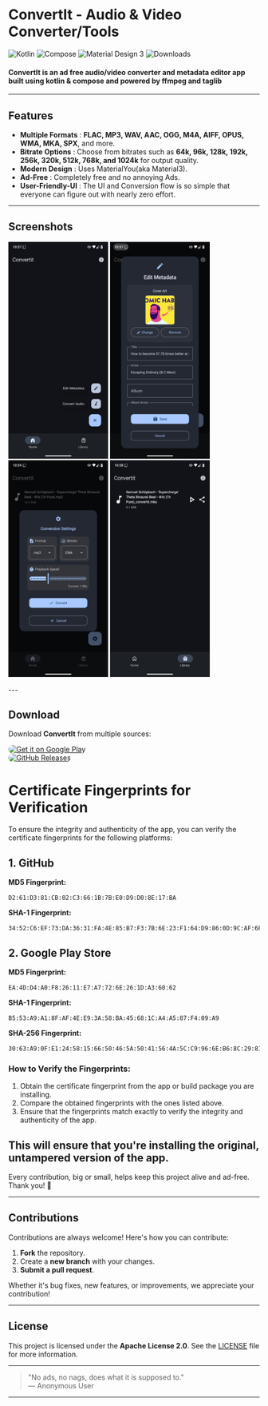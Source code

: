 # ConvertIt - Audio & Video Converter/Tools
![Kotlin](https://img.shields.io/badge/Kotlin-7F52FF?style=for-the-badge&logo=kotlin&logoColor=white)
![Compose](https://img.shields.io/badge/Jetpack_Compose-343434?style=for-the-badge&logo=jetpack-compose)
![Material Design 3](https://img.shields.io/badge/Material%203-4285F4?style=for-the-badge&logo=material-design&logoColor=white)
![Downloads](https://img.shields.io/github/downloads/TheByteArray/ConvertIt/total?style=for-the-badge&logo=download)

#### **ConvertIt** is an ad free audio/video converter and metadata editor app built using kotlin & compose and powered by ffmpeg and taglib
---

## Features
- **Multiple Formats** : **FLAC, MP3, WAV, AAC, OGG, M4A, AIFF, OPUS, WMA, MKA, SPX**, and more.
- **Bitrate Options** : Choose from bitrates such as **64k, 96k, 128k, 192k, 256k, 320k, 512k, 768k, and 1024k** for output quality.
- **Modern Design** : Uses MaterialYou(aka Material3).
- **Ad-Free** : Completely free and no annoying Ads.
- **User-Friendly-UI** : The UI and Conversion flow is so simple that everyone can figure out with nearly zero effort.

---

## Screenshots

<p align="left">
  <img src="images/image1.png" alt="Screenshot 1" width="200"/>
  <img src="images/image2.png" alt="Screenshot 2" width="200"/>
  <img src="images/image3.png" alt="Screenshot 3" width="200"/>
  <img src="images/image4.png" alt="Screenshot 3" width="200"/>
</p>
---

## Download

Download **ConvertIt** from multiple sources:

<p align="left">
  <a href="https://play.google.com/store/apps/details?id=com.nasahacker.convertit" target="_blank">
    <img alt="Get it on Google Play" style="border-radius:10px" src="https://img.shields.io/badge/Get%20it%20on-Google%20Play-4285F4?style=for-the-badge&logo=google-play&logoColor=white" width="200"/>
  </a>
  <br/>
  <a href="https://github.com/thebytearray/Convertit/releases" target="_blank">
    <img alt="GitHub Releases" style="border-radius:10px" src="https://img.shields.io/github/v/release/thebytearray/Convertit?style=for-the-badge&logo=github&logoColor=white" width="200"/>
  </a>
</p>



# Certificate Fingerprints for Verification

To ensure the integrity and authenticity of the app, you can verify the certificate fingerprints for the following platforms:

## 1. GitHub

**MD5 Fingerprint:**
```
D2:61:D3:81:CB:02:C3:66:1B:7B:E0:D9:D0:8E:17:BA
```
**SHA-1 Fingerprint:**
```
34:52:C6:EF:73:DA:36:31:FA:4E:85:B7:F3:7B:6E:23:F1:64:D9:86:0D:9C:AF:6F:F1:BB:95:DC:89:D3:CF:D4
```
## 2. Google Play Store

**MD5 Fingerprint:**
```
EA:4D:D4:A0:F8:26:11:E7:A7:72:6E:26:1D:A3:60:62
```
**SHA-1 Fingerprint:**
```
B5:53:A9:A1:8F:AF:4E:E9:3A:58:BA:45:68:1C:A4:A5:87:F4:09:A9
```
**SHA-256 Fingerprint:**
```
30:63:A9:0F:E1:24:58:15:66:50:46:5A:50:41:56:4A:5C:C9:96:6E:B6:8C:29:81:E0:FC:39:B6:A4:62:ED:41
```

### How to Verify the Fingerprints:
1. Obtain the certificate fingerprint from the app or build package you are installing.
2. Compare the obtained fingerprints with the ones listed above.
3. Ensure that the fingerprints match exactly to verify the integrity and authenticity of the app.

This will ensure that you're installing the original, untampered version of the app.
---

Every contribution, big or small, helps keep this project alive and ad-free. Thank you! 💖

---

## Contributions

Contributions are always welcome! Here's how you can contribute:
1. **Fork** the repository.
2. Create a **new branch** with your changes.
3. **Submit a pull request**.

Whether it's bug fixes, new features, or improvements, we appreciate your contribution!

---

## License

This project is licensed under the **Apache License 2.0**. See the [LICENSE](LICENSE) file for more information.

---

> "No ads, no nags, does what it is supposed to."  
> — Anonymous User

---
